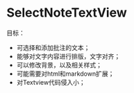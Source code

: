 # SelectNoteTextView
目标： 
* 可选择和添加批注的文本；
* 能够对文字内容进行排版，文字对齐；
* 可以修改背景，以及相关样式；
* 可能需要对html和markdown扩展；
* 对Textview代码侵入小；
